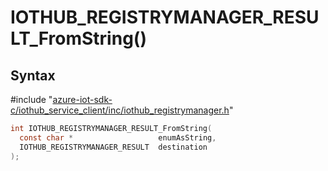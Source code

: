 # IOTHUB_REGISTRYMANAGER_RESULT_FromString()

## Syntax

\#include "[azure-iot-sdk-c/iothub_service_client/inc/iothub_registrymanager.h](../iothub-registrymanager-h.md)"  
```C
int IOTHUB_REGISTRYMANAGER_RESULT_FromString(
  const char *                   enumAsString,
  IOTHUB_REGISTRYMANAGER_RESULT  destination
);
```

